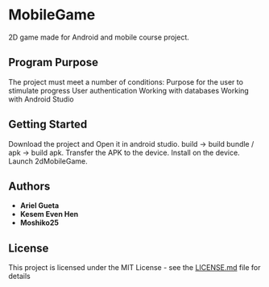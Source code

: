 # MobileGame
2D game made for Android and mobile course project.

## Program Purpose
The project must meet a number of conditions:
Purpose for the user to stimulate progress
User authentication
Working with databases
Working with Android Studio

## Getting Started
Download the project and Open it in android studio.
build -> build bundle / apk -> build apk.
Transfer the APK to the device.
Install on the device.
Launch 2dMobileGame.

## Authors
* **Ariel Gueta**
* **Kesem Even Hen**
* **Moshiko25**

## License
This project is licensed under the MIT License - see the [LICENSE.md](LICENSE.md) file for details

